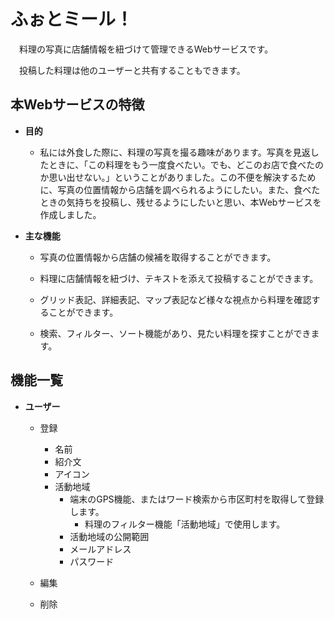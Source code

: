 # ふぉとミール！

　料理の写真に店舗情報を紐づけて管理できるWebサービスです。

　投稿した料理は他のユーザーと共有することもできます。

## 本Webサービスの特徴

- **目的**

    - 私には外食した際に、料理の写真を撮る趣味があります。写真を見返したときに、「この料理をもう一度食べたい。でも、どこのお店で食べたのか思い出せない。」ということがありました。この不便を解決するために、写真の位置情報から店舗を調べられるようにしたい。また、食べたときの気持ちを投稿し、残せるようにしたいと思い、本Webサービスを作成しました。

- **主な機能**

    - 写真の位置情報から店舗の候補を取得することができます。

    - 料理に店舗情報を紐づけ、テキストを添えて投稿することができます。

    - グリッド表記、詳細表記、マップ表記など様々な視点から料理を確認することができます。

    - 検索、フィルター、ソート機能があり、見たい料理を探すことができます。

## 機能一覧

   - **ユーザー**
    
        - 登録
          - 名前
          - 紹介文
          - アイコン
          - 活動地域
            - 端末のGPS機能、またはワード検索から市区町村を取得して登録します。
                - 料理のフィルター機能「活動地域」で使用します。
            - 活動地域の公開範囲
            - メールアドレス
            - パスワード
            
        - 編集
        
        - 削除
        

    
